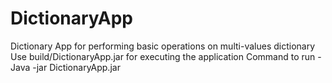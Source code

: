 # DictionaryApp
 Dictionary App for performing basic operations on multi-values dictionary
 Use build/DictionaryApp.jar for executing the application
 Command to run - Java -jar DictionaryApp.jar
 
